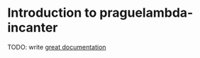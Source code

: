 # Introduction to praguelambda-incanter

TODO: write [great documentation](http://jacobian.org/writing/what-to-write/)
